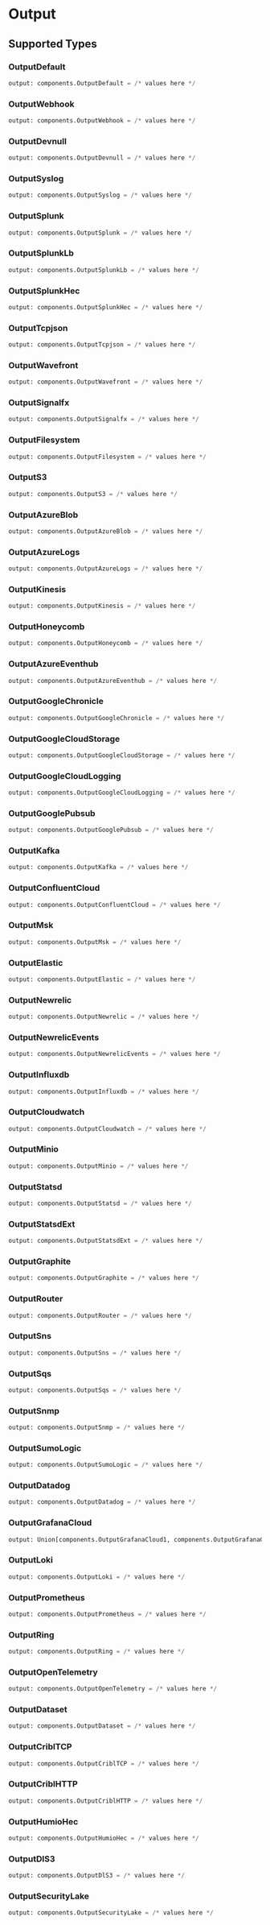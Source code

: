 # Output


## Supported Types

### OutputDefault

```python
output: components.OutputDefault = /* values here */
```

### OutputWebhook

```python
output: components.OutputWebhook = /* values here */
```

### OutputDevnull

```python
output: components.OutputDevnull = /* values here */
```

### OutputSyslog

```python
output: components.OutputSyslog = /* values here */
```

### OutputSplunk

```python
output: components.OutputSplunk = /* values here */
```

### OutputSplunkLb

```python
output: components.OutputSplunkLb = /* values here */
```

### OutputSplunkHec

```python
output: components.OutputSplunkHec = /* values here */
```

### OutputTcpjson

```python
output: components.OutputTcpjson = /* values here */
```

### OutputWavefront

```python
output: components.OutputWavefront = /* values here */
```

### OutputSignalfx

```python
output: components.OutputSignalfx = /* values here */
```

### OutputFilesystem

```python
output: components.OutputFilesystem = /* values here */
```

### OutputS3

```python
output: components.OutputS3 = /* values here */
```

### OutputAzureBlob

```python
output: components.OutputAzureBlob = /* values here */
```

### OutputAzureLogs

```python
output: components.OutputAzureLogs = /* values here */
```

### OutputKinesis

```python
output: components.OutputKinesis = /* values here */
```

### OutputHoneycomb

```python
output: components.OutputHoneycomb = /* values here */
```

### OutputAzureEventhub

```python
output: components.OutputAzureEventhub = /* values here */
```

### OutputGoogleChronicle

```python
output: components.OutputGoogleChronicle = /* values here */
```

### OutputGoogleCloudStorage

```python
output: components.OutputGoogleCloudStorage = /* values here */
```

### OutputGoogleCloudLogging

```python
output: components.OutputGoogleCloudLogging = /* values here */
```

### OutputGooglePubsub

```python
output: components.OutputGooglePubsub = /* values here */
```

### OutputKafka

```python
output: components.OutputKafka = /* values here */
```

### OutputConfluentCloud

```python
output: components.OutputConfluentCloud = /* values here */
```

### OutputMsk

```python
output: components.OutputMsk = /* values here */
```

### OutputElastic

```python
output: components.OutputElastic = /* values here */
```

### OutputNewrelic

```python
output: components.OutputNewrelic = /* values here */
```

### OutputNewrelicEvents

```python
output: components.OutputNewrelicEvents = /* values here */
```

### OutputInfluxdb

```python
output: components.OutputInfluxdb = /* values here */
```

### OutputCloudwatch

```python
output: components.OutputCloudwatch = /* values here */
```

### OutputMinio

```python
output: components.OutputMinio = /* values here */
```

### OutputStatsd

```python
output: components.OutputStatsd = /* values here */
```

### OutputStatsdExt

```python
output: components.OutputStatsdExt = /* values here */
```

### OutputGraphite

```python
output: components.OutputGraphite = /* values here */
```

### OutputRouter

```python
output: components.OutputRouter = /* values here */
```

### OutputSns

```python
output: components.OutputSns = /* values here */
```

### OutputSqs

```python
output: components.OutputSqs = /* values here */
```

### OutputSnmp

```python
output: components.OutputSnmp = /* values here */
```

### OutputSumoLogic

```python
output: components.OutputSumoLogic = /* values here */
```

### OutputDatadog

```python
output: components.OutputDatadog = /* values here */
```

### OutputGrafanaCloud

```python
output: Union[components.OutputGrafanaCloud1, components.OutputGrafanaCloud2] = /* values here */
```

### OutputLoki

```python
output: components.OutputLoki = /* values here */
```

### OutputPrometheus

```python
output: components.OutputPrometheus = /* values here */
```

### OutputRing

```python
output: components.OutputRing = /* values here */
```

### OutputOpenTelemetry

```python
output: components.OutputOpenTelemetry = /* values here */
```

### OutputDataset

```python
output: components.OutputDataset = /* values here */
```

### OutputCriblTCP

```python
output: components.OutputCriblTCP = /* values here */
```

### OutputCriblHTTP

```python
output: components.OutputCriblHTTP = /* values here */
```

### OutputHumioHec

```python
output: components.OutputHumioHec = /* values here */
```

### OutputDlS3

```python
output: components.OutputDlS3 = /* values here */
```

### OutputSecurityLake

```python
output: components.OutputSecurityLake = /* values here */
```


